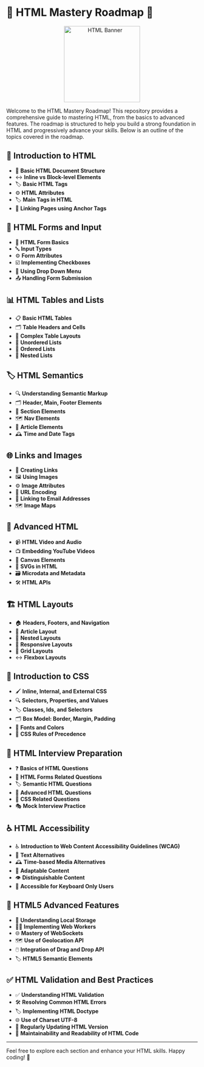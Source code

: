 # 🎨 HTML Mastery Roadmap 📘

<p align="center">
  <img src="https://www.w3.org/html/logo/downloads/HTML5_Badge_512.png" alt="HTML Banner" width="200">
</p>

Welcome to the HTML Mastery Roadmap! This repository provides a comprehensive guide to mastering HTML, from the basics to advanced features. The roadmap is structured to help you build a strong foundation in HTML and progressively advance your skills. Below is an outline of the topics covered in the roadmap.

## 🚀 Introduction to HTML
- 📄 **Basic HTML Document Structure**
- ↔️ **Inline vs Block-level Elements**
- 🏷️ **Basic HTML Tags**
- ⚙️ **HTML Attributes**
- 🏷️ **Main Tags in HTML**
- 🔗 **Linking Pages using Anchor Tags**

## 📝 HTML Forms and Input
- 📝 **HTML Form Basics**
- 🔤 **Input Types**
- ⚙️ **Form Attributes**
- ☑️ **Implementing Checkboxes**
- 🔽 **Using Drop Down Menu**
- 📤 **Handling Form Submission**

## 📊 HTML Tables and Lists
- 📋 **Basic HTML Tables**
- 🗂️ **Table Headers and Cells**
- 🧩 **Complex Table Layouts**
- 🔢 **Unordered Lists**
- 🔡 **Ordered Lists**
- 📝 **Nested Lists**

## 🏷️ HTML Semantics
- 🔍 **Understanding Semantic Markup**
- 🗂️ **Header, Main, Footer Elements**
- 📄 **Section Elements**
- 🗺️ **Nav Elements**
- 📜 **Article Elements**
- 🕰️ **Time and Date Tags**

## 🌐 Links and Images
- 🔗 **Creating Links**
- 🖼️ **Using Images**
- ⚙️ **Image Attributes**
- 🔑 **URL Encoding**
- 📧 **Linking to Email Addresses**
- 🗺️ **Image Maps**

## 🚀 Advanced HTML
- 📹 **HTML Video and Audio**
- 📺 **Embedding YouTube Videos**
- 🎨 **Canvas Elements**
- 📐 **SVGs in HTML**
- 🗃️ **Microdata and Metadata**
- 🛠️ **HTML APIs**

## 🏗️ HTML Layouts
- 🏠 **Headers, Footers, and Navigation**
- 📄 **Article Layout**
- 🧩 **Nested Layouts**
- 📱 **Responsive Layouts**
- 📏 **Grid Layouts**
- ↔️ **Flexbox Layouts**

## 🎨 Introduction to CSS
- 🖌️ **Inline, Internal, and External CSS**
- 🔍 **Selectors, Properties, and Values**
- 🏷️ **Classes, Ids, and Selectors**
- 🗂️ **Box Model: Border, Margin, Padding**
- 🎨 **Fonts and Colors**
- 📜 **CSS Rules of Precedence**

## 🎤 HTML Interview Preparation
- ❓ **Basics of HTML Questions**
- 📝 **HTML Forms Related Questions**
- 🏷️ **Semantic HTML Questions**
- 🚀 **Advanced HTML Questions**
- 🎨 **CSS Related Questions**
- 🎭 **Mock Interview Practice**

## ♿ HTML Accessibility
- ♿ **Introduction to Web Content Accessibility Guidelines (WCAG)**
- 📝 **Text Alternatives**
- 🕰️ **Time-based Media Alternatives**
- 🔄 **Adaptable Content**
- 👁️ **Distinguishable Content**
- 🎹 **Accessible for Keyboard Only Users**

## 🚀 HTML5 Advanced Features
- 💾 **Understanding Local Storage**
- 🧑‍🏭 **Implementing Web Workers**
- 🌐 **Mastery of WebSockets**
- 🗺️ **Use of Geolocation API**
- 🖱️ **Integration of Drag and Drop API**
- 🏷️ **HTML5 Semantic Elements**

## ✅ HTML Validation and Best Practices
- ✅ **Understanding HTML Validation**
- 🛠️ **Resolving Common HTML Errors**
- 🏷️ **Implementing HTML Doctype**
- 🌐 **Use of Charset UTF-8**
- 🔄 **Regularly Updating HTML Version**
- 🧹 **Maintainability and Readability of HTML Code**

------

Feel free to explore each section and enhance your HTML skills. Happy coding! 🎉
